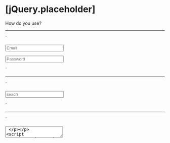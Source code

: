 [jQuery.placeholder]
==================================================

How do you use?

--------------------------------------

`<p> <input type="text" placeholder="Email"> </p>
<p> <input type="password" placeholder="Password"> </p>

<script type="text/javascript">

	$.placeholder();

</script>`

--------------------------------------

`<p> <input type="text" id="search" placeholder="seach"> </p>


<script type="text/javascript">

	$('#search').placeholder();

</script>`

--------------------------------------

`<p> <textarea type="text" id="description"> </p>

<script type="text/javascript">

	$('#description').placeholder('Description');

</script>`